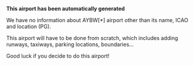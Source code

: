 **This airport has been automatically generated**

We have no information about AYBW[*] airport other than its name, ICAO and location (PG).

This airport will have to be done from scratch, which includes adding runways, taxiways, parking locations, boundaries...

Good luck if you decide to do this airport!